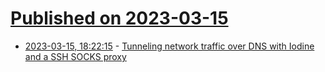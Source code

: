 # [Published on 2023-03-15](index.md)

* [2023-03-15, 18:22:15](https://lobste.rs/s/m6ve9i/tunneling_network_traffic_over_dns_with) - [Tunneling network traffic over DNS with Iodine and a SSH SOCKS proxy](https://davidhamann.de/2019/05/12/tunnel-traffic-over-dns-ssh/)
